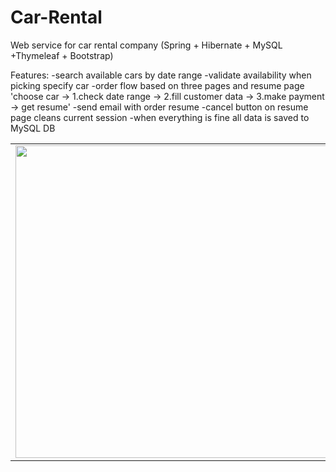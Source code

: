 # Car-Rental
Web service for car rental company (Spring + Hibernate + MySQL +Thymeleaf + Bootstrap)

Features:
-search available cars by date range
-validate availability when picking specify car
-order flow based on three pages and resume page 'choose car -> 1.check date range -> 2.fill customer data -> 3.make payment -> get resume'
-send email with order resume
-cancel button on resume page cleans current session
-when everything is fine all data is saved to MySQL DB

<table>
    <tr>
        <td>
            <img src="http://i.imgur.com/8tyBBlU.png" width="500">
        </td>
        <td>
            <img src="http://i.imgur.com/eCGDN4m.png" width="500">
        </td>
    </tr>
</table>
